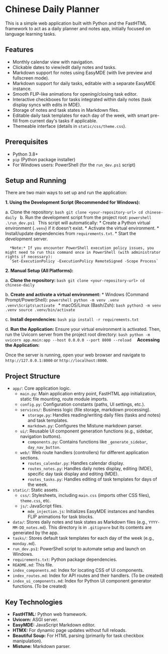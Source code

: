 # Chinese Daily Planner

This is a simple web application built with Python and the FastHTML framework to act as a daily planner and notes app, initially focused on language learning tasks.

## Features

*   Monthly calendar view with navigation.
*   Clickable dates to view/edit daily notes and tasks.
*   Markdown support for notes using EasyMDE (with live preview and fullscreen mode).
*   Markdown support for daily tasks, editable with a separate EasyMDE instance.
*   Smooth FLIP-like animations for opening/closing task editor.
*   Interactive checkboxes for tasks integrated within daily notes (task display syncs with edits in MDE).
*   Storage of notes and task states in Markdown files.
*   Editable daily task templates for each day of the week, with smart pre-fill from current day's tasks if applicable.
*   Themeable interface (details in `static/css/theme.css`).

## Prerequisites

*   Python 3.8+
*   `pip` (Python package installer)
*   For Windows users: PowerShell (for the `run_dev.ps1` script)

## Setup and Running

There are two main ways to set up and run the application:

**1. Using the Development Script (Recommended for Windows):**

   a. Clone the repository:
      ```bash
      git clone <your-repository-url>
      cd chinese-daily
      ```
   b. Run the development script from the project root:
      ```powershell
      .\run_dev.ps1
      ```
      This script will automatically:
      *   Create a Python virtual environment (`.venv`) if it doesn't exist.
      *   Activate the virtual environment.
      *   Install/update dependencies from `requirements.txt`.
      *   Start the development server.

      *Note:* If you encounter PowerShell execution policy issues, you might need to run this command once in PowerShell (with administrator rights if necessary):
      `Set-ExecutionPolicy -ExecutionPolicy RemoteSigned -Scope Process`

**2. Manual Setup (All Platforms):**

   a. **Clone the repository:**
      ```bash
      git clone <your-repository-url>
      cd chinese-daily
      ```

   b. **Create and activate a virtual environment:**
      *   Windows (Command Prompt/PowerShell):
          ```powershell
          python -m venv .venv
          .venv\Scripts\activate
          ```
      *   macOS/Linux (Bash/Zsh):
          ```bash
          python3 -m venv .venv
          source .venv/bin/activate
          ```

   c. **Install dependencies:**
      ```bash
      pip install -r requirements.txt
      ```

   d. **Run the Application:**
      Ensure your virtual environment is activated. Then, run the Uvicorn server from the project root directory:
      ```bash
      python -m uvicorn app.main:app --host 0.0.0.0 --port 8000 --reload 
      ```
**Accessing the Application:**

Once the server is running, open your web browser and navigate to `http://127.0.0.1:8000` or `http://localhost:8000`.

## Project Structure

*   `app/`: Core application logic.
    *   `main.py`: Main application entry point, FastHTML app initialization, static file mounting, route module imports.
    *   `config.py`: Configuration constants (paths, UI settings, etc.).
    *   `services/`: Business logic (file storage, markdown processing).
        *   `storage.py`: Handles reading/writing daily files (tasks and notes) and task templates.
        *   `markdown.py`: Configures the Mistune markdown parser.
    *   `ui/`: Reusable UI component generation functions (e.g., sidebar, navigation buttons).
        *   `components.py`: Contains functions like `_generate_sidebar`, `day_nav_button`.
    *   `web/`: Web route handlers (controllers) for different application sections.
        *   `routes_calendar.py`: Handles calendar display.
        *   `routes_notes.py`: Handles daily notes display, editing (MDE), specific day task display and editing (MDE).
        *   `routes_tasks.py`: Handles editing of task templates for days of the week.
*   `static/`: Static assets.
    *   `css/`: Stylesheets, including `main.css` (imports other CSS files), `theme.css`, etc.
    *   `js/`: JavaScript files.
        *   `mde_injection.js`: Initializes EasyMDE instances and handles FLIP animations for task blocks.
*   `data/`: Stores daily notes and task states as Markdown files (e.g., `YYYY-MM-DD_notes.md`). This directory is in `.gitignore` but its contents are generated by the app.
*   `tasks/`: Stores default task templates for each day of the week (e.g., `monday.md`).
*   `run_dev.ps1`: PowerShell script to automate setup and launch on Windows.
*   `requirements.txt`: Python package dependencies.
*   `README.md`: This file.
*   `index_components.md`: Index for locating CSS of UI components.
*   `index_routes.md`: Index for API routes and their handlers. (To be created)
*   `index_ui_components.md`: Index for Python UI component generator functions. (To be created)

## Key Technologies

*   **FastHTML:** Python web framework.
*   **Uvicorn:** ASGI server.
*   **EasyMDE:** JavaScript Markdown editor.
*   **HTMX:** For dynamic page updates without full reloads.
*   **Beautiful Soup:** For HTML parsing (primarily for task checkbox manipulation).
*   **Mistune:** Markdown parser.

